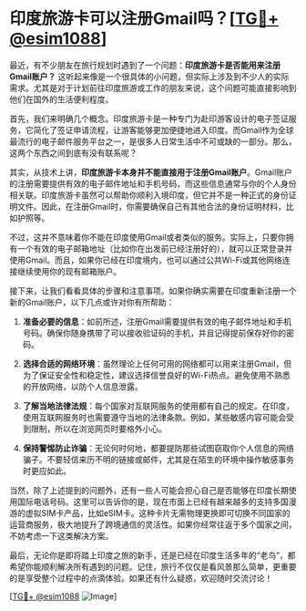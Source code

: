 # 印度旅游卡可以注册Gmail吗？[[TG💪+ @esim1088](https://t.me/s/esim1088)]

最近，有不少朋友在旅行规划时遇到了一个问题：**印度旅游卡是否能用来注册Gmail账户？** 这听起来像是一个很具体的小问题，但实际上涉及到不少人的实际需求。尤其是对于计划前往印度旅游或工作的朋友来说，这个问题可能直接影响到他们在国外的生活便利程度。

首先，我们来明确几个概念。印度旅游卡是一种专门为赴印游客设计的电子签证服务，它简化了签证申请流程，让游客能够更加便捷地进入印度。而Gmail作为全球最流行的电子邮件服务平台之一，是很多人日常生活中不可或缺的一部分。那么，这两个东西之间到底有没有联系呢？

其实，从技术上讲，**印度旅游卡本身并不能直接用于注册Gmail账户**。Gmail账户的注册需要提供有效的电子邮件地址和手机号码，而这些信息通常与你的个人身份相关联。印度旅游卡虽然可以帮助你顺利入境印度，但它并不是一种正式的身份证明文件。因此，在注册Gmail时，你需要确保自己有其他合法的身份证明材料，比如护照等。

不过，这并不意味着你不能在印度使用Gmail或者类似的服务。实际上，只要你拥有一个有效的电子邮箱地址（比如你在出发前已经注册好的），就可以正常登录并使用Gmail。而且，如果你已经在印度境内，也可以通过公共Wi-Fi或其他网络连接继续使用你的现有邮箱账户。

接下来，让我们看看具体的步骤和注意事项。如果你确实需要在印度重新注册一个新的Gmail账户，以下几点或许对你有所帮助：

1. **准备必要的信息**：如前所述，注册Gmail需要提供有效的电子邮件地址和手机号码。确保你随身携带了可以接收验证码的手机，并且记得提前保存好你的密码。

2. **选择合适的网络环境**：虽然理论上任何可用的网络都可以用来注册Gmail，但为了保证安全性和稳定性，建议选择信誉良好的Wi-Fi热点。避免使用不熟悉的开放网络，以防个人信息泄露。

3. **了解当地法律法规**：每个国家对互联网服务的使用都有自己的规定。在印度，使用互联网服务时也需要遵守当地的法律条款。例如，某些敏感内容可能会受到限制，所以在浏览网页时要格外小心。

4. **保持警惕防止诈骗**：无论何时何地，都要提防那些试图窃取你个人信息的网络骗子。不要轻信来历不明的链接或邮件，尤其是在陌生的环境中操作敏感事务时更应如此。

当然，除了上述提到的问题外，还有一些人可能会担心自己是否能够在印度长期使用国际电话号码。这里可以告诉你的是，现在市面上已经有越来越多的支持多国漫游的虚拟SIM卡产品，比如eSIM卡。这种卡片无需物理更换即可切换不同国家的运营商服务，极大地提升了跨境通信的灵活性。如果你经常往返于多个国家之间，不妨考虑一下这类解决方案。

最后，无论你是即将踏上印度之旅的新手，还是已经在印度生活多年的“老鸟”，都希望你能顺利解决所有遇到的问题。记住，旅行不仅仅是看风景那么简单，更重要的是享受整个过程中的点滴体验。如果还有什么疑惑，欢迎随时交流讨论！

[[TG💪+ @esim1088](https://t.me/s/esim1088) ![Image](https://i.postimg.cc/4NQfJmqS/Snipaste-2025-05-13-00-14-12.png)]